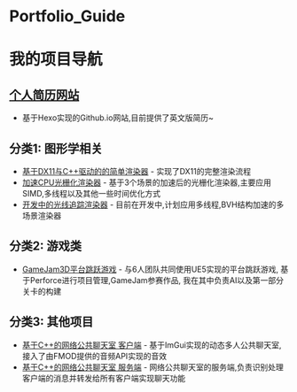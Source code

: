 # Portfolio_Guide
# 我的项目导航

## [个人简历网站](https://asulinbeats.github.io/)
- 基于Hexo实现的Github.io网站,目前提供了英文版简历~
## 分类1: 图形学相关
- [基于DX11与C++驱动的的简单渲染器](https://github.com/AsuLinBeats/GE_DX11_Project) -	实现了DX11的完整渲染流程
- [加速CPU光栅化渲染器](https://github.com/AsuLinBeats/Optimisation_Rasterizer) - 基于3个场景的加速后的光栅化渲染器,主要应用SIMD,多线程以及其他一些时间优化方式
- [开发中的光线追踪渲染器](https://github.com/AsuLinBeats/RTBase) - 目前在开发中,计划应用多线程,BVH结构加速的多场景渲染器

## 分类2: 游戏类
- [GameJam3D平台跳跃游戏](https://github.com/AsuLinBeats/GM_MouseJumping) - 与6人团队共同使用UE5实现的平台跳跃游戏, 基于Perforce进行项目管理,GameJam参赛作品, 我在其中负责AI以及第一部分关卡的构建

## 分类3: 其他项目
- [基于C++的网络公共聊天室 客户端](https://github.com/AsuLinBeats/Chatroom_Game) - 基于ImGui实现的动态多人公共聊天室,接入了由FMOD提供的音频API实现的音效
- [基于C++的网络公共聊天室 服务端](https://github.com/AsuLinBeats/chatroomserver) - 网络公共聊天室的服务端,负责识别处理客户端的消息并转发给所有客户端实现聊天功能
